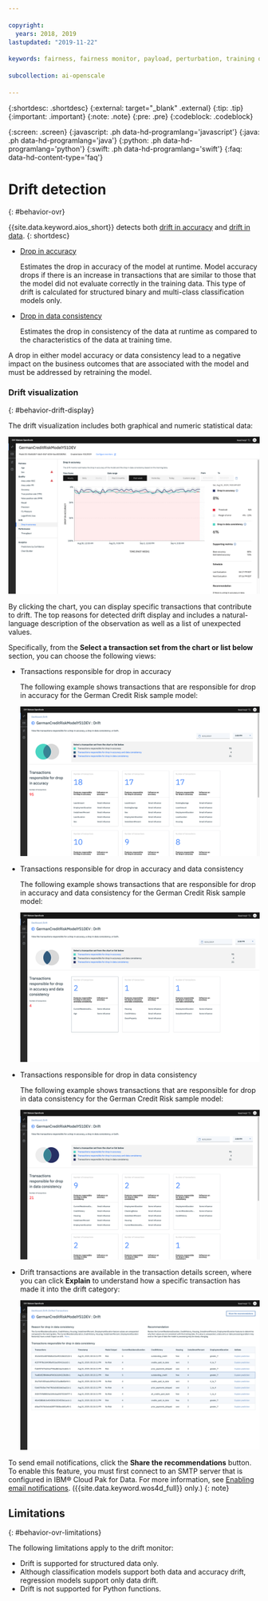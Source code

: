 ```yaml
---

copyright:
  years: 2018, 2019
lastupdated: "2019-11-22"

keywords: fairness, fairness monitor, payload, perturbation, training data, debiased

subcollection: ai-openscale

---
```


{:shortdesc: .shortdesc}
{:external: target="_blank" .external}
{:tip: .tip}
{:important: .important}
{:note: .note}
{:pre: .pre}
{:codeblock: .codeblock}

{:screen: .screen}
{:javascript: .ph data-hd-programlang='javascript'}
{:java: .ph data-hd-programlang='java'}
{:python: .ph data-hd-programlang='python'}
{:swift: .ph data-hd-programlang='swift'}
{:faq: data-hd-content-type='faq'}

# Drift detection
{: #behavior-ovr}

{{site.data.keyword.aios_short}} detects both [drift in accuracy](/docs/services/ai-openscale?topic=ai-openscale-behavior-drift-ovr) and [drift in data](/docs/services/ai-openscale?topic=ai-openscale-behavior-anomalies). 
{: shortdesc}

- [Drop in accuracy](/docs/services/ai-openscale?topic=ai-openscale-behavior-drift-ovr)

  Estimates the drop in accuracy of the model at runtime. Model accuracy drops if there is an increase in transactions that are similar to those that the model did not evaluate correctly in the training data. This type of drift is calculated for structured binary and multi-class classification models only.

- [Drop in data consistency](/docs/services/ai-openscale?topic=ai-openscale-behavior-anomalies)

  Estimates the drop in consistency of the data at runtime as compared to the characteristics of the data at training time. 
  
A drop in either model accuracy or data consistency lead to a negative impact on the business outcomes that are associated with the model and must be addressed by retraining the model.

### Drift visualization
{: #behavior-drift-display}

The drift visualization includes both graphical and numeric statistical data:

![fairness metrics chart showing drift lower than the set threshold](images/wos-drift-example.png)

By clicking the chart, you can display specific transactions that contribute to drift. The top reasons for detected drift display and includes a natural-language description of the observation as well as a list of unexpected values.

Specifically, from the **Select a transaction set from the chart or list below** section, you can choose the following views:

- Transactions responsible for drop in accuracy
  
  The following example shows transactions that are responsible for drop in accuracy for the German Credit Risk sample model:
  
  ![fairness metrics chart showing drift lower than the set threshold](images/wos-drift-detection-example-accuracy.png)

- Transactions responsible for drop in accuracy and data consistency
   
  The following example shows transactions that are responsible for drop in accuracy and data consistency for the German Credit Risk sample model:
  
  ![fairness metrics chart showing drift lower than the set threshold](images/wos-drift-detection-example.png)
  
- Transactions responsible for drop in data consistency
  
  The following example shows transactions that are responsible for drop in data consistency for the German Credit Risk sample model:
  
  ![fairness metrics chart showing drift lower than the set threshold](images/wos-drift-detection-example-data.png)

- Drift transactions are available in the transaction details screen, where you can click **Explain** to understand how a specific transaction has made it into the drift category:
  
  ![fairness metrics chart showing drift lower than the set threshold](images/wos-drift-detection-transactions.png)

To send email notifications, click the **Share the recommendations** button. To enable this feature, you must first connect to an SMTP server that is configured in IBM® Cloud Pak for Data. For more information, see [Enabling email notifications](https://www.ibm.com/support/producthub/icpdata/docs/content/SSQNUZ_current/com.ibm.icpdata.doc/zen/install/smpt-config.html). ({{site.data.keyword.wos4d_full}} only.)
{: note}

## Limitations
{: #behavior-ovr-limitations}

The following limitations apply to the drift monitor:

- Drift is supported for structured data only. 
- Although classification models support both data and accuracy drift, regression models support only data drift. 
- Drift is not supported for Python functions.